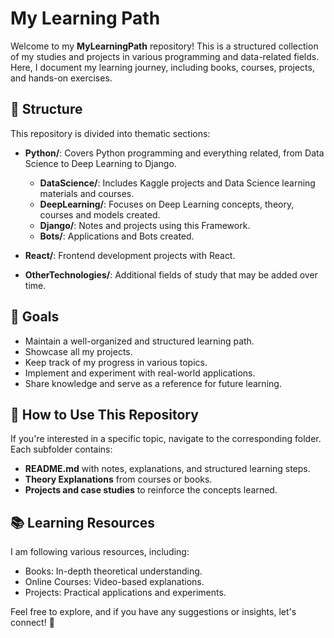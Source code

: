# My Learning Path

Welcome to my **MyLearningPath** repository! This is a structured collection of my studies and projects in various programming and data-related fields. Here, I document my learning journey, including books, courses, projects, and hands-on exercises.

## 📌 Structure
This repository is divided into thematic sections:

- **Python/**: Covers Python programming and everything related, from Data Science to Deep Learning to Django.
    - **DataScience/**: Includes Kaggle projects and Data Science learning materials and courses.
    - **DeepLearning/**: Focuses on Deep Learning concepts, theory, courses and models created.
    - **Django/**: Notes and projects using this Framework.
    - **Bots/**: Applications and Bots created.
  
- **React/**: Frontend development projects with React.

- **OtherTechnologies/**: Additional fields of study that may be added over time.

## 🎯 Goals
- Maintain a well-organized and structured learning path.
- Showcase all my projects.
- Keep track of my progress in various topics.
- Implement and experiment with real-world applications.
- Share knowledge and serve as a reference for future learning.

## 🚀 How to Use This Repository
If you're interested in a specific topic, navigate to the corresponding folder. Each subfolder contains:
- **README.md** with notes, explanations, and structured learning steps.
- **Theory Explanations** from courses or books.
- **Projects and case studies** to reinforce the concepts learned.

## 📚 Learning Resources
I am following various resources, including:
- Books: In-depth theoretical understanding.
- Online Courses: Video-based explanations.
- Projects: Practical applications and experiments.

Feel free to explore, and if you have any suggestions or insights, let's connect! 🚀

